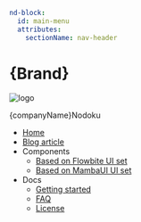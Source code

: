 ```yaml
nd-block:
  id: main-menu
  attributes:
    sectionName: nav-header
```

# {Brand}

![logo](icon:nd-react-icons/fa6:FaRegMap "Nodoku logo")

{companyName}Nodoku

- [Home](/)
- [Blog article](/docs/blog-article)
- Components
  - [Based on Flowbite UI set](/showcase/flowbite)
  - [Based on MambaUI UI set](/showcase/mambaui)
- Docs
  - [Getting started](/docs/getting-started)
  - [FAQ](/docs/faq)
  - [License](/docs/license)

